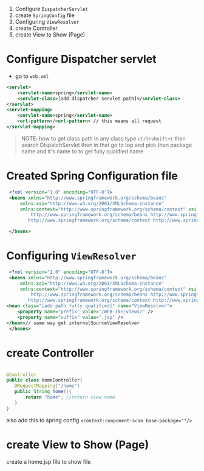 

1. Configure `DispatcherServlet`
2. create `SpringConfig` file
3. Configuring `ViewResolver`
4. create Controller
5. create View to Show (Page)



# Configure Dispatcher servlet

- go to `web.xml` 

```xml
<servlet>
	<servlet-name>spring</servlet-name>
	<servlet-class>[add dispatcher servlet path]</servlet-class>
</servlet>
<servlet-mapping>
	<servlet-name>spring</servlet-name>
	<url-pattern>/<url-pattern> // this means all request
</servlet-mapping>
```


>NOTE: how to get class path  in any class type `ctrl+shoift+t` then search DispatchServlet then in that go to top and pick then package name and it's name to to get fully qualified name



# Created Spring Configuration file

```xml
 <?xml version="1.0" encoding="UTF-8"?>
 <beans xmlns="http://www.springframework.org/schema/beans"
     xmlns:xsi="http://www.w3.org/2001/XMLSchema-instance"
     xmlns:context="http://www.springframework.org/schema/context" xsi:schemaLocation="
         http://www.springframework.org/schema/beans http://www.springframework.org/schema/beans/spring-beans.xsd
        http://www.springframework.org/schema/context http://www.springframework.org/schema/context/spring-context.xsd"> <!-- bean definitions here -->

 </beans>
```

# Configuring `ViewResolver`

```xml
 <?xml version="1.0" encoding="UTF-8"?>
 <beans xmlns="http://www.springframework.org/schema/beans"
     xmlns:xsi="http://www.w3.org/2001/XMLSchema-instance"
     xmlns:context="http://www.springframework.org/schema/context" xsi:schemaLocation="
         http://www.springframework.org/schema/beans http://www.springframework.org/schema/beans/spring-beans.xsd
        http://www.springframework.org/schema/context http://www.springframework.org/schema/context/spring-context.xsd"> <!-- bean definitions here -->
<bean class="[add path fully qualified]" name="ViewResolver">
	<property name="prefix" value="/WEB-INF/views/" />
	<property name="suffix" value=".jsp" />
</bean>// same way get internalSourceViewResolver
 </beans>

```


# create Controller

```java

@Controller
public class HomeController{
   @RequestMapping("/home")
   public String home(){
	   return "home"; //return view name
   } 
}
```

also add this to spring config
`<context:conponent-scan base-package=""/>`

# create View to Show (Page)

create a home.jsp file to show file





